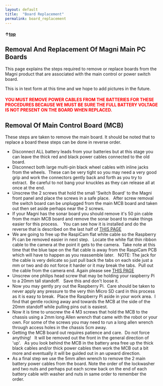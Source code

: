 ```yaml
---
layout: default
title:  "Board Replacement"
permalink: board_replacement
---
```


#### &uarr;[top](https://ubiquityrobotics.github.io/learn/)

## Removal And Replacement Of Magni Main PC Boards

This page explains the steps required to remove or replace boards from the Magni product that are associated with the main control or power switch board.

This is in text form at this time and we hope to add pictures in the future.

<H4 style="color:red">YOU MUST REMOVE POWER CABLES FROM THE BATTERIES FOR THESE PROCEDURES BECAUSE WE MUST BE SURE THE FULL BATTERY VOLTAGE IS NOT PRESENT ON THE BOARD WHEN REPLACED.</H4>

## Removal Of Main Control Board (MCB)

These steps are taken to remove the main board.  It should be noted that to replace a board these steps can be done in reverse order.

   - Disconnect ALL battery leads from your batteries but at this stage you can leave the thick red and black power cables connected to the old board.
   - Disconnect both large multi-pin black wheel cables with inline jacks from the wheels.  These can be very tight so you may need a very good grip and work the connectors gently back and forth as you try to extract.  Be careful to not bang your knuckles as they can release all at once at the end.
   - Unscrew the 2 screws that hold the small 'Switch Board' to the Magni front panel and place the screws in a safe place.   After screw removal the switch board can be unplugged from the main MCB board and taken out then set aside perhaps near the 2 screws.
   - If your Magni has the sonar board you should remove it's 50 pin cable from the main MCB board and remove the sonar board to make things easier for this process.    You can see how it is installed and do the reverse that is described on the last half of [THIS PAGE](https://learn.ubiquityrobotics.com/camera_sensors)
   - We are going to free up the RaspiCam flat white cable so the Raspberry Pi can be removed easier in next step.   Locate the white flat thin ribbon cable to the camera at the point it gets to the camera.  Take note at this time that the blue tape on the flat cable is away from the RaspiCam PCB which will have to happen as you reassemble later.   NOTE: The jack for the cable is very delicate so just pull back the tabs on each side just a mm or two and do not force it harder or it may break the tabs.  Pull out the cable from the camera end.  Again please see [THIS PAGE](https://learn.ubiquityrobotics.com/camera_sensors)
   - Unscrew one philips head screw that may be holding your raspberry Pi to a 20mm tall standoff.   Save this and don't loose it.
   - Now you may gently pry out the Raspberry Pi.  Care should be taken to never apply any pressure to the very thin Micro SD card in this process as it is easy to break.  Place the Raspberry Pi aside in your work area.  I find that gentle rocking away and towards the MCB at the side of the 20mm standoff while pulling pins out is easiest.
   - Now it is time to unscrew the 4 M3 screws that hold the MCB to the chassis using a 2mm long Allen wrench that came with the robot or your own. For some of the screws you may need to run a long allen wrench through access holes in the chassis 5cm away.
   - Getting the MCB board out requires patience and care.  Do not force anything!   It will be removed out the front in the general direction of 'up'.   As you look behind the MCB in the battery area free up the thick black cables and/or thick power cables then work the MCB out a bit more and eventually it will be guided out in an upward direction.
   - As a final step we use the 5mm allen wrench to remove the 2 main battery power cables from the board.  Note the order of the lockwasher and two nuts and perhaps put each screw back on the end of each battery cable with washer and nuts in same order to remember the order.
